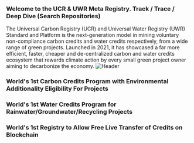 ### Welcome to the UCR & UWR Meta Registry.  Track / Trace / Deep Dive (Search Repositories)
The Universal Carbon Registry (UCR) and Universal Water Registry (UWR) Standard and Platform is the next-generation model in mining voluntary non-compliance carbon credits and water credits respectively, from a wide range of green projects. Launched in 2021, it has showcased a far more efficient, faster, cheaper and de-centralized carbon and water credits ecosystem that rewards climate action by every small green project owner aiming to decarbonize the economy.
![Header](./[github-header-imagenew.png])

### World's 1st Carbon Credits Program with Environmental Additionality Eligibility For Projects
### World's 1st Water Credits Program for Rainwater/Groundwater/Recycling Projects
### World's 1st Registry to Allow Free Live Transfer of Credits on Blockchain 

<!--
**ucarbonregistry/ucarbonregistry** is a ✨ _special_ ✨ repository because its `README.md` (this file) appears on your GitHub profile.

Here are some ideas to get you started:

- 🔭 I’m currently working on ...
- 🌱 I’m currently learning ...
- 👯 I’m looking to collaborate on ...
- 🤔 I’m looking for help with ...
- 💬 Ask me about ...
- 📫 How to reach me: ...
- 😄 Pronouns: ...
- ⚡ Fun fact: ...
-->
